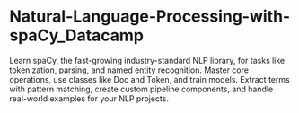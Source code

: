 # Natural-Language-Processing-with-spaCy_Datacamp
Learn spaCy, the fast-growing industry-standard NLP library, for tasks like tokenization, parsing, and named entity recognition. Master core operations, use classes like Doc and Token, and train models. Extract terms with pattern matching, create custom pipeline components, and handle real-world examples for your NLP projects.
